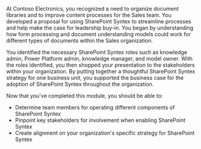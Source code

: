 At Contoso Electronics, you recognized a need to organize document libraries and to improve content processes for the Sales team. You developed a proposal for using SharePoint Syntex to streamline processes and help make the case for leadership buy-in. You began by understanding how form processing and document understanding models could work for different types of documents within the Sales organization.

You identified the necessary SharePoint Syntex roles such as knowledge admin, Power Platform admin, knowledge manager, and model owner. With the roles identified, you then shopped your presentation to the stakeholders within your organization. By putting together a thoughtful SharePoint Syntex strategy for one business unit, you supported the business case for the adoption of SharePoint Syntex throughout the organization.

Now that you've completed this module, you should be able to:

- Determine team members for operating different components of SharePoint Syntex
- Pinpoint key stakeholders for involvement when enabling SharePoint Syntex
- Create alignment on your organization's specific strategy for SharePoint Syntex
